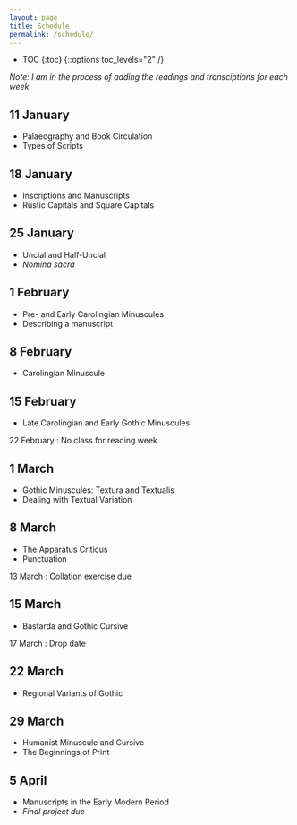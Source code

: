 ```yaml
---
layout: page
title: Schedule
permalink: /schedule/
---
```


* TOC
{:toc}
{::options toc_levels="2" /}

*Note: I am in the process of adding the readings and transciptions for each week.*

## 11 January

- Palaeography and Book Circulation
- Types of Scripts

<!-- ### Read

### Transcribe -->

## 18 January

- Inscriptions and Manuscripts
- Rustic Capitals and Square Capitals

<!-- ### Read

### Transcribe -->

## 25 January

- Uncial and Half-Uncial
- *Nomina sacra*

<!-- ### Read

### Transcribe -->

## 1 February

- Pre- and Early Carolingian Minuscules
- Describing a manuscript

<!-- ### Read

### Transcribe -->

## 8 February

- Carolingian Minuscule

<!-- ### Read

### Transcribe -->

## 15 February

- Late Carolingian and Early Gothic Minuscules

<!-- ### Read

### Transcribe -->

22 February
: No class for reading week

## 1 March

- Gothic Minuscules: Textura and Textualis
- Dealing with Textual Variation

<!-- ### Read

### Transcribe -->

## 8 March

- The Apparatus Criticus
- Punctuation

<!-- ### Read

### Transcribe -->

13 March
: Collation exercise due

## 15 March

- Bastarda and Gothic Cursive

17 March
: Drop date

<!-- ### Read

### Transcribe -->

## 22 March

- Regional Variants of Gothic

<!-- ### Read

### Transcribe -->

## 29 March

- Humanist Minuscule and Cursive
- The Beginnings of Print

<!-- ### Read

### Transcribe -->

## 5 April

- Manuscripts in the Early Modern Period
- *Final project due*

<!-- ### Read

### Transcribe -->
